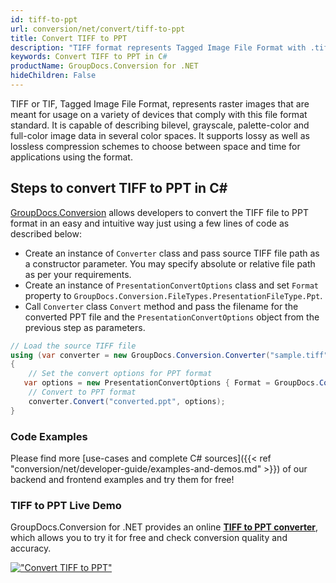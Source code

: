 ```yaml
---
id: tiff-to-ppt
url: conversion/net/convert/tiff-to-ppt
title: Convert TIFF to PPT
description: "TIFF format represents Tagged Image File Format with .tiff extension. Learn how to convert TIFF to PPT file programmatically in C# language using GroupDocs.Conversion for .NET library."
keywords: Convert TIFF to PPT in C#
productName: GroupDocs.Conversion for .NET
hideChildren: False
---
```


TIFF or TIF, Tagged Image File Format, represents raster images that are meant for usage on a variety of devices that comply with this file format standard. It is capable of describing bilevel, grayscale, palette-color and full-color image data in several color spaces. It supports lossy as well as lossless compression schemes to choose between space and time for applications using the format.

## Steps to convert TIFF to PPT in C#

[GroupDocs.Conversion](https://products.groupdocs.com/conversion/net) allows developers to convert the TIFF file to PPT format in an easy and intuitive way just using a few lines of code as described below:

* Create an instance of `Converter` class and pass source TIFF file path as a constructor parameter. You may specify absolute or relative file path as per your requirements. 
* Create an instance of `PresentationConvertOptions` class and set `Format` property to `GroupDocs.Conversion.FileTypes.PresentationFileType.Ppt`.
* Call `Converter` class `Convert` method and pass the filename for the converted PPT file and the `PresentationConvertOptions` object from the previous step as parameters.

```csharp
// Load the source TIFF file
using (var converter = new GroupDocs.Conversion.Converter("sample.tiff"))
{
    // Set the convert options for PPT format
   var options = new PresentationConvertOptions { Format = GroupDocs.Conversion.FileTypes.PresentationFileType.Ppt };
    // Convert to PPT format
    converter.Convert("converted.ppt", options);
}
```

### Code Examples

Please find more [use-cases and complete C# sources]({{< ref "conversion/net/developer-guide/examples-and-demos.md" >}}) of our backend and frontend examples and try them for free!

### TIFF to PPT Live Demo

GroupDocs.Conversion for .NET provides an online [**TIFF to PPT converter**](https://products.groupdocs.app/conversion/tiff-to-ppt), which allows you to try it for free and check conversion quality and accuracy.

[!["Convert TIFF to PPT"](conversion/net/images/convert-to-ppt/convert-tiff-to-ppt.png)](https://products.groupdocs.app/conversion/tiff-to-ppt)